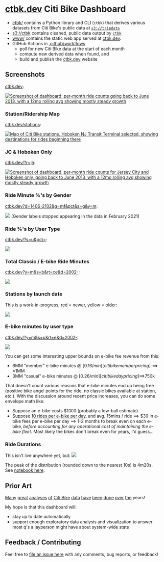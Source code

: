 # [ctbk.dev](https://ctbk.dev/) Citi Bike Dashboard

- [ctbk/](ctbk) contains a Python library and CLI (`ctbk`) that derives various datasets from Citi Bike's public data at [`s3://tripdata`]
- [s3://ctbk] contains cleaned, public data output by [`ctbk`]
- [www/](www) contains the static web app served at [ctbk.dev].
- GitHub Actions in [.github/workflows](.github/workflows):
  - poll for new Citi Bike data at the start of each month
  - compute new derived data when found, and
  - build and publish the [ctbk.dev] website

## Screenshots <a id="screenshots"></a>
[ctbk.dev]:

[![Screenshot of dashboard; per-month ride counts going back to June 2013, with a 12mo rolling avg showing mostly steady growth](www/public/screenshots/ctbk-rides.png)][ctbk.dev]

### Station/Ridership Map <a id="ctbk-stations"></a>
[ctbk.dev/stations]:

[![Map of Citi Bike stations, Hoboken NJ Transit Terminal selected, showing destinations for rides beginning there](www/public/screenshots/ctbk-stations.png)][ctbk.dev/stations]

### JC & Hoboken Only <a id="ctbk-nj"></a>
[ctbk.dev/?r=jh][ctbk nj plot]:

[![Screenshot of dashboard; per-month ride counts for Jersey City and Hoboken only, going back to June 2013, with a 12mo rolling avg showing mostly steady growth](www/public/screenshots/ctbk-nj.png)][ctbk nj plot]

### Ride Minute %'s by Gender <a id="ctbk-ride-minutes-by-gender"></a>
[ctbk.dev?d=1406-2102&g=mf&pct&s=g&y=m][ctbk gender pct plot]:

[![](www/public/screenshots/ctbk-ride-minutes-by-gender.png)][ctbk gender pct plot]
(Gender labels stopped appearing in the data in February 2021)

### Ride %'s by User Type <a id="ctbk-rides-by-user"></a>
[ctbk.dev/?s=u&pct=][ctbk user type pct plot]:

[![](www/public/screenshots/ctbk-rides-by-user.png)][ctbk user type pct plot]

### Total Classic / E-bike Ride Minutes <a id="ctbk-ebike-minutes"></a>
[ctbk.dev?y=m&s=b&rt=ce&d=2002-][ctbk ebike minutes plot]:

[![](www/public/screenshots/ctbk-ebike-minutes.png)][ctbk ebike minutes plot]

### Stations by launch date <a id="stations-by-creation-date"></a>
This is a work-in-progress; red = newer, yellow = older:

![](www/public/img/stations-by-creation-date.png)

### E-bike minutes by user type <a id="ctbk-ebike-minutes-by-user"></a>
[ctbk.dev/?y=m&s=u&rt=e&d=2002-][ctbk ebike minutes by user plot]:

[![](www/public/screenshots/ctbk-ebike-minutes-by-user.png)][ctbk ebike minutes by user plot]

You can get some interesting upper bounds on e-bike fee revenue from this:
- 6MM "member" e-bike minutes @ [$0.16/min][citi bike member pricing] ⟹ ≈$1MM
- 3MM "casual" e-bike minutes @ [$0.26/min][citi bike day pricing] ⟹$750k

That doesn't count various reasons that e-bike minutes end up being free (positive bike angel points for the ride, no classic bikes available at station, etc.). With the discussion around recent price increases, you can do some envelope math like:
- Suppose an e-bike costs $1000 (probably a low-ball estimate)
- Suppose [10 rides per e-bike per day][citi ebike rides per day], and avg. 15mins / ride ⟹ $30 in e-bike fees per e-bike per day ⟹ 1-2 months to break even on each e-bike, *before accounting for any operational cost of maintaining the e-bike fleet.* Most likely the bikes don't break even for years, I'd guess…

### Ride Durations
This isn't live anywhere yet, but:
![](www/public/img/ride_durations_202303_10s.png)

The peak of the distribution (rounded down to the nearest 10s) is 4m20s. See [notebook here](nbs/ride-lengths.ipynb).

## Prior Art <a id="prior-art"></a>
[Many][ckran-20210305] [great][toddschneider-20160113] [analyses][jc-analysis-2017] [of][jc-analysis-2018] [Citi Bike][datastudio-analysis] [data][cl2871-analysis] [have][tableau #citibike] [been][coursera citibike viz course] [done][juanjocarin analysis] [over][clif-kranish-20210125] [the][clif-kranish-20210210] years!

My hope is that this dashboard will:
- stay up to date automatically
- support enough exploratory data analysis and visualization to answer most q's a layperson might have about system-wide stats

## Feedback / Contributing <a id="feedback"></a>
Feel free to [file an issue here][github new issue] with any comments, bug reports, or feedback!

[ckran-20210305]: https://towardsdatascience.com/exploring-the-effects-of-the-pandemic-on-nyc-bike-share-usage-ab79f67ac2df
[toddschneider-20160113]: https://toddwschneider.com/posts/a-tale-of-twenty-two-million-citi-bikes-analyzing-the-nyc-bike-share-system/
[clif-kranish-20210125]: https://towardsdatascience.com/exploring-bike-share-data-3e3b2f28760c
[clif-kranish-20210210]: https://towardsdatascience.com/reverse-geocoding-with-nyc-bike-share-data-cdef427987f8
[jc-analysis-2017]: https://www.bikejc.org/resources/citibikejc-2017
[jc-analysis-2018]: https://www.bikejc.org/citi-bike-usage-jersey-city-2018
[datastudio-analysis]: https://datastudio.google.com/u/0/reporting/a6fc910f-b100-4ac5-a72b-2fa35880f149/page/SKniB
[cl2871-analysis]: https://github.com/cl2871/citibike
[tableau #citibike]: https://public.tableau.com/en-gb/search/all/%23CitiBike
[coursera citibike viz course]: https://www.coursera.org/projects/visualizing-citibike-trips-tableau
[juanjocarin analysis]: http://juanjocarin.github.io/Citibike-viz/

[citibike system data]: https://www.citibikenyc.com/system-data
[Parquet]: https://parquet.apache.org/

[`s3://tripdata`]: https://s3.amazonaws.com/tripdata/index.html
[`s3://ctbk`]: https://ctbk.s3.amazonaws.com/index.html
[s3://ctbk]: https://ctbk.s3.amazonaws.com/index.html

[github actions]: https://github.com/hudcostreets/ctbk.dev/actions
[github issues]: https://github.com/hudcostreets/ctbk.dev/issues
[github new issue]: https://github.com/hudcostreets/ctbk.dev/issues/new

[`ctbk`]: ctbk
[ctbk.dev]: https://ctbk.dev/
[ctbk gender pct plot]: https://ctbk.dev/?y=m&s=g&pct=&g=mf&d=1406-2102
[ctbk.dev/stations]: https://ctbk.dev/stations?ll=40.733_-74.036&z=14&ss=HB102
[ctbk nj plot]: https://ctbk.dev/?r=jh
[ctbk user type pct plot]: https://ctbk.dev/?s=u&pct=
[ctbk ebike minutes plot]: https://ctbk.dev?y=m&s=b&rt=ce&d=2002-
[ctbk ebike minutes by user plot]: https://ctbk.dev/?y=m&s=u&rt=e&d=2002-
[citi bike day pricing]: https://citibikenyc.com/pricing/day
[citi bike member pricing]: https://citibikenyc.com/pricing/annual
[citi ebike rides per day]: https://ride.citibikenyc.com/blog/ridershiprecords#:~:text=Our%20ebikes%20are%20seeing%20more%20than%2010%20rides%20per%20bike%20per%20day
